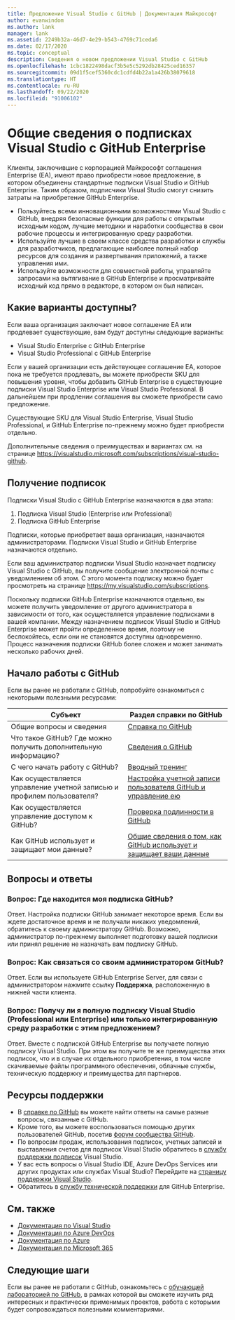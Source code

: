 ```yaml
---
title: Предложение Visual Studio с GitHub | Документация Майкрософт
author: evanwindom
ms.author: lank
manager: lank
ms.assetid: 2249b32a-46d7-4e29-b543-4769c71ceda6
ms.date: 02/17/2020
ms.topic: conceptual
description: Сведения о новом предложении Visual Studio с GitHub
ms.openlocfilehash: 1cbc1822498dacf3b5e5c5292db28425ced16357
ms.sourcegitcommit: 09d1f5cef5360cdc1cdfd4b22a1a426b38079618
ms.translationtype: HT
ms.contentlocale: ru-RU
ms.lasthandoff: 09/22/2020
ms.locfileid: "91006102"
---
```

# <a name="introducing-visual-studio-subscriptions-with-github-enterprise"></a>Общие сведения о подписках Visual Studio с GitHub Enterprise  

Клиенты, заключившие с корпорацией Майкрософт соглашения Enterprise (EA), имеют право приобрести новое предложение, в котором объединены стандартные подписки Visual Studio и GitHub Enterprise. Таким образом, подписчики Visual Studio смогут снизить затраты на приобретение GitHub Enterprise. 

- Пользуйтесь всеми инновационными возможностями Visual Studio с GitHub, внедряя безопасные функции для работы с открытым исходным кодом, лучшие методики и наработки сообщества в свои рабочие процессы и интегрированную среду разработки.
- Используйте лучшие в своем классе средства разработки и службы для разработчиков, предлагающие наиболее полный набор ресурсов для создания и развертывания приложений, а также управления ими. 
- Используйте возможности для совместной работы, управляйте запросами на вытягивание в GitHub Enterprise и просматривайте исходный код прямо в редакторе, в котором он был написан. 

## <a name="whats-available"></a>Какие варианты доступны? 

Если ваша организация заключает новое соглашение EA или продлевает существующие, вам будут доступны следующие варианты:

- Visual Studio Enterprise с GitHub Enterprise
- Visual Studio Professional с GitHub Enterprise

Если у вашей организации есть действующее соглашение EA, которое пока не требуется продлевать, вы можете приобрести SKU для повышения уровня, чтобы добавить GitHub Enterprise в существующие подписки Visual Studio Enterprise или Visual Studio Professional. В дальнейшем при продлении соглашения вы сможете приобрести само предложение.

Существующие SKU для Visual Studio Enterprise, Visual Studio Professional, и GitHub Enterprise по-прежнему можно будет приобрести отдельно. 

Дополнительные сведения о преимуществах и вариантах см. на странице https://visualstudio.microsoft.com/subscriptions/visual-studio-github. 

## <a name="getting-your-subscriptions"></a>Получение подписок

Подписки Visual Studio с GitHub Enterprise назначаются в два этапа:
1. Подписка Visual Studio (Enterprise или Professional)
2. Подписка GitHub Enterprise

Подписки, которые приобретает ваша организация, назначаются администраторами. Подписки Visual Studio и GitHub Enterprise назначаются отдельно.  

Если ваш администратор подписки Visual Studio назначает подписку Visual Studio с GitHub, вы получите сообщение электронной почты с уведомлением об этом.  С этого момента подписку можно будет просмотреть на странице https://my.visualstudio.com/subscriptions.  

Поскольку подписки GitHub Enterprise назначаются отдельно, вы можете получить уведомление от другого администратора в зависимости от того, как осуществляется управление подписками в вашей компании.  Между назначением подписок Visual Studio и GitHub Enterprise может пройти определенное время, поэтому не беспокойтесь, если они не становятся доступны одновременно.  Процесс назначения подписки GitHub более сложен и может занимать несколько рабочих дней.  

## <a name="getting-started-with-github"></a>Начало работы с GitHub

Если вы ранее не работали с GitHub, попробуйте ознакомиться с некоторыми полезными ресурсами:

| Субъект                                  | Раздел справки по GitHub                                     |
|------------------------------------------|-------------------------------------------------------|
| Общие вопросы и сведения          | [Справка по GitHub](https://help.github.com/en)             |
| Что такое GitHub?  Где можно получить дополнительную информацию?  | [Сведения о GitHub](https://help.github.com/en/categories/about-github)                                       |
| С чего начать работу с GitHub?     | [Вводный тренинг](https://help.github.com/en/categories/bootcamp)                                              |
| Как осуществляется управление учетной записью и профилем пользователя?       | [Настройка учетной записи пользователя GitHub и управление ею](https://help.github.com/en/categories/setting-up-and-managing-your-github-user-account)    |
| Как осуществляется управление доступом к GitHub?   | [Проверка подлинности в GitHub](https://help.github.com/en/categories/authenticating-to-github)                           |
| Как GitHub использует и защищает мои данные? | [Общие сведения о том, как GitHub использует и защищает ваши данные](https://help.github.com/en/categories/understanding-how-github-uses-and-protects-your-data)|

## <a name="frequently-asked-questions"></a>Вопросы и ответы

### <a name="q--where-is-my-github-subscription"></a>Вопрос:  Где находится моя подписка GitHub?
Ответ.  Настройка подписки GitHub занимает некоторое время.  Если вы ждете достаточное время и не получали никаких уведомлений, обратитесь к своему администратору GitHub.  Возможно, администратор по-прежнему выполняет подготовку вашей подписки или принял решение не назначать вам подписку GitHub. 

### <a name="q--how-do-i-reach-my-github-administrator"></a>Вопрос:  Как связаться со своим администратором GitHub?
Ответ.  Если вы используете GitHub Enterprise Server, для связи с администратором нажмите ссылку **Поддержка**, расположенную в нижней части клиента.

### <a name="q-do-i-get-the-full-visual-studio-subscription-professional-or-enterprise-or-do-i-just-get-the-ide-with-this-offering"></a>Вопрос: Получу ли я полную подписку Visual Studio (Professional или Enterprise) или только интегрированную среду разработки с этим предложением?
Ответ.  Вместе с подпиской GitHub Enterprise вы получаете полную подписку Visual Studio.  При этом вы получите те же преимущества этих подписок, что и в случае их отдельного приобретения, в том числе скачиваемые файлы программного обеспечения, облачные службы, техническую поддержку и преимущества для партнеров.

## <a name="support-resources"></a>Ресурсы поддержки
- В [справке по GitHub](https://help.github.com/en) вы можете найти ответы на самые разные вопросы, связанные с GitHub.
- Кроме того, вы можете воспользоваться помощью других пользователей GitHub, посетив [форум сообщества GitHub](https://github.community/).
- По вопросам продаж, использования подписок, учетных записей и выставления счетов для подписок Visual Studio обратитесь в [службу поддержки подписок](https://visualstudio.microsoft.com/subscriptions/support/) Visual Studio.
- У вас есть вопросы о Visual Studio IDE, Azure DevOps Services или других продуктах или службах Visual Studio?  Перейдите на [страницу поддержки Visual Studio](https://visualstudio.microsoft.com/support/).
- Обратитесь в [службу технической поддержки](https://support.microsoft.com/en-us/supportforbusiness/productselection?sapId=b77fe80f-5417-80bd-4b2a-275cf0018c24) для GitHub Enterprise.   

## <a name="see-also"></a>См. также
- [Документация по Visual Studio](/visualstudio/)
- [Документация по Azure DevOps](/azure/devops/)
- [Документация по Azure](/azure/)
- [Документация по Microsoft 365](/microsoft-365/)

## <a name="next-steps"></a>Следующие шаги
Если вы ранее не работали с GitHub, ознакомьтесь с [обучающей лабораторией по GitHub](https://lab.github.com/), в рамках которой вы сможете изучить ряд интересных и практически применимых проектов, работа с которыми будет сопровождаться полезными комментариями.